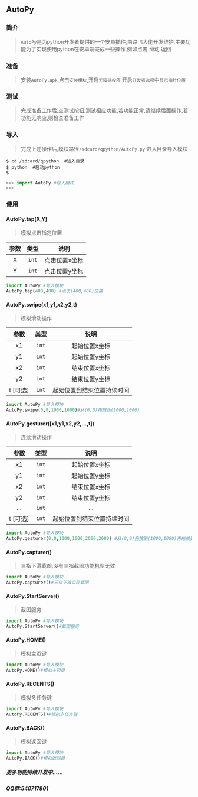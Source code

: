 ## AutoPy
### 简介
> ``AutoPy``是为python开发者提供的一个安卓插件,由路飞大佬开发维护,主要功能为了实现使用python在安卓端完成一些操作,例如点击,滑动,返回
### 准备
> 安装`AutoPy.apk`,点击`安装模块`,开启`无障碍权限`,开启`开发者选项`中`显示指针位置`
### 测试
> 完成准备工作后,点测试按钮,测试相应功能,若功能正常,请继续后面操作,若功能无响应,则检查准备工作
### 导入
> 完成上述操作后,模块路径`/sdcard/qpython/AutoPy.py` 进入目录导入模块
```shell
$ cd /sdcard/qpython  #进入目录
$ python  #启动python
$
```
```python
>>> import AutoPy #导入模块
>>>
```
### 使用
#### AutoPy.tap(X,Y)
> 模拟点击指定位置

|参数|类型|说明|
|:-:|:-:|:-:|
|X|`int`|点击位置x坐标|
|Y|`int`|点击位置y坐标|

```python
import AutoPy #导入模块
AutoPy.tap(400,400) #点击(400,400)位置
```

#### AutoPy.swipe(x1,y1,x2,y2,t)
> 模拟滑动操作

|参数|类型|说明|
|:-:|:-:|:-:|
|x1|`int`|起始位置x坐标|
|y1|`int`|起始位置y坐标|
|x2|`int`|结束位置x坐标|
|y2|`int`|结束位置y坐标|
|t [可选]|`int`|起始位置到结束位置持续时间|

```python
import AutoPy #导入模块
AutoPy.swipe(0,0,1000,1000)#从(0,0)拖拽到(1000,1000)
```

#### AutoPy.gesturer([x1,y1,x2,y2,...,t])
> 连续滑动操作

|参数|类型|说明|
|:-:|:-:|:-:|
|x1|`int`|起始位置x坐标|
|y1|`int`|起始位置y坐标|
|x2|`int`|结束位置x坐标|
|y2|`int`|结束位置y坐标|
|...|`int`|...|
|t [可选]|`int`|起始位置到结束位置持续时间|

```python
import AutoPy #导入模块
AutoPy.gesturer(0,0,1000,1000,2000,2000) #从(0,0)拖拽到(1000,1000)再拖拽到(2000,2000)
```

#### AutoPy.capturer()
> 三指下滑截图,没有三指截图功能机型无效

```python
import AutoPy #导入模块
AutoPy.capturer()#三指下滑实现截图
```

#### AutoPy.StartServer()
> 截图服务

```python
import AutoPy #导入模块
AutoPy.StartServer()#截图服务
```

#### AutoPy.HOME()
> 模拟主页键

```python
import AutoPy #导入模块
AutoPy.HOME()#模拟主页键
```

#### AutoPy.RECENTS()
> 模拟多任务键

```python
import AutoPy #导入模块
AutoPy.RECENTS()#模拟多任务键
```

#### AutoPy.BACK()
> 模拟返回键

```python
import AutoPy #导入模块
AutoPy.BACK()#模拟返回键
```

##### 更多功能持续开发中......
##### QQ群:540717901